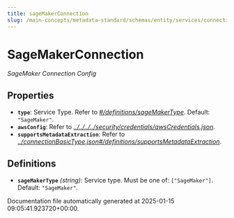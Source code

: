```yaml
---
title: sageMakerConnection
slug: /main-concepts/metadata-standard/schemas/entity/services/connections/mlmodel/sagemakerconnection
---
```


# SageMakerConnection

*SageMaker Connection Config*

## Properties

- **`type`**: Service Type. Refer to *[#/definitions/sageMakerType](#definitions/sageMakerType)*. Default: `"SageMaker"`.
- **`awsConfig`**: Refer to *[../../../../security/credentials/awsCredentials.json](#/../../../security/credentials/awsCredentials.json)*.
- **`supportsMetadataExtraction`**: Refer to *[../connectionBasicType.json#/definitions/supportsMetadataExtraction](#/connectionBasicType.json#/definitions/supportsMetadataExtraction)*.
## Definitions

- **`sageMakerType`** *(string)*: Service type. Must be one of: `["SageMaker"]`. Default: `"SageMaker"`.


Documentation file automatically generated at 2025-01-15 09:05:41.923720+00:00.
